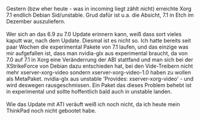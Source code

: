 <html><body><p>Gestern (bzw eher heute - was in incoming liegt zählt nicht) erreichte Xorg 7.1 endlich Debian Sid/unstable. Grud dafür ist u.a. die Absicht, 7.1 in Etch im Dezember auszuliefern.<br>
<br>
Wer sich an das 6.9 zu 7.0 Update erinnern kann, weiß dass sort vieles kaputt war, nach dem Update. Diesmal ist es nicht so. Ich hatte bereits seit paar Wochen die experimental Pakete von 7.1 laufen, und das einzige was mir aufgefallen ist, dass man nvidia-glx aus experimental braucht, da von 7.0 auf 7.1 in Xorg eine Veränderrung der ABI stattfand und man sich bei der XStrikeForce von Debian dazu entschieden hat, bei den Vide-Treibern nicht mehr xserver-xorg-video sondern xserver-xorg-video-1.0 haben zu wollen als MetaPaket. nvidia-glx aus unstable 'Provides: xserver-xorg-video' - und wird deswegen rausgeschmissen. Ein Paket das dieses Problem behebt ist in experimental und sollte hoffentlich bald auch in unstable landen.<br>
<br>
Wie das Update mit ATI veräuft weiß ich noch nicht, da ich heute mein ThinkPad noch nicht gebootet habe.</p></body></html>